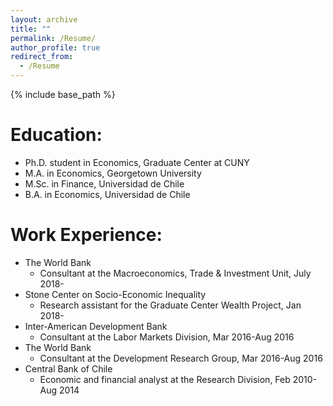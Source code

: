 ```yaml
---
layout: archive
title: ""
permalink: /Resume/
author_profile: true
redirect_from:
  - /Resume
---
```


{% include base_path %}

Education: 
=====
* Ph.D. student in Economics, Graduate Center at CUNY
* M.A. in Economics, Georgetown University
* M.Sc. in Finance, Universidad de Chile
* B.A. in Economics, Universidad de Chile

Work Experience:
=====
* The World Bank
  * Consultant at the Macroeconomics, Trade & Investment Unit, July 2018-
* Stone Center on Socio-Economic Inequality
  * Research assistant for the Graduate Center Wealth Project, Jan 2018-
* Inter-American Development Bank
  * Consultant at the Labor Markets Division, Mar 2016-Aug 2016
* The World Bank
  * Consultant at the Development Research Group, Mar 2016-Aug 2016
* Central Bank of Chile
  * Economic and financial analyst at the Research Division, Feb 2010-Aug 2014

 
